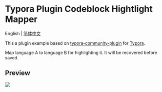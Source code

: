 # Typora Plugin Codeblock Hightlight Mapper

English | [简体中文](https://github.com/typora-community-plugin/typora-plugin-codeblock-highlight-mapper/blob/main/README.zh-CN.md)

This a plugin example based on [typora-community-plugin](https://github.com/typora-community-plugin/typora-community-plugin) for [Typora](https://typora.io).

Map language A to language B for highlighting it. It will be recovered before saved.

## Preview

![](https://fastly.jsdelivr.net/gh/typora-community-plugin/typora-plugin-codeblock-highlight-mapper@main/docs/assets/base.jpg)
